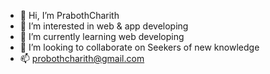 - 👋 Hi, I’m PrabothCharith
- 👀 I’m interested in web & app developing
- 🌱 I’m currently learning web developing
- 💞️ I’m looking to collaborate on Seekers of new knowledge
- 📫 probothcharith@gmail.com
